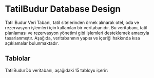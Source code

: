 # TatilBudur Database Design

Tatil Budur Veri Tabanı, tatil sitelerinden örnek alınarak otel, oda ve rezervasyon işlemleri için kullanılan bir veritabanıdır. Bu veritabanı, tatil planlaması ve rezervasyon yönetimi gibi işlemleri desteklemek amacıyla tasarlanmıştır. Aşağıda, veritabanının yapısı ve içeriği hakkında kısa açıklamalar bulunmaktadır.

## Tablolar

TatilBudurDb veritabanı, aşağıdaki 15 tabloyu içerir:
